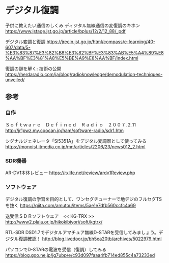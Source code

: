 # デジタル復調

子供に教えたい通信のしくみ
ディジタル無線通信の変復調のキホン
https://www.jstage.jst.go.jp/article/bplus/12/2/12_88/_pdf

デジタル変調と復調
https://jrecin.jst.go.jp/html/compass/e-learning/40-607/data/5-%E3%83%87%E3%82%B8%E3%82%BF%E3%83%AB%E5%A4%89%E8%AA%BF%E3%81%A8%E5%BE%A9%E8%AA%BF/index.html

復調の謎を解く: 技術の公開
https://herdaradio.com/ja/blog/radioknowledge/demodulation-techniques-unveiled/



## 参考
### 自作
Ｓｏｆｔｗａｒｅ　Ｄｅｆｉｎｅｄ　Ｒａｄｉｏ　２００７.２.11
http://jr1pwz.my.coocan.jp/ham/software-radio/sdr1.htm

シグナルジェネレータ「Si5351A」をデジタル変調器として使ってみる
https://monoist.itmedia.co.jp/mn/articles/2206/23/news012_2.html

### SDR機器
AR-DV1本体レビュー
https://rxlife.net/review/ardv1Review.php


### ソフトウェア	
デジタル復調の学習を目的として、ワンセグチューナーで地デジのフルセグTSを抜く
https://qiita.com/amutou/items/5ae1e7dfb560ccfc4a69

送受信ＳＤＲソフトウエア　<< KG-TRX >>
http://www2.plala.or.jp/hikokibiyori/soft/kgtrx/

RTL-SDR DSD1.7でデジタルアマチュア無線D-STARを受信してみましょう。デジタル復調確認！
http://blog.livedoor.jp/bh5ea20tb/archives/5022979.html

パソコンでD-STARの電波を受信（復調）してみる
https://blog.goo.ne.jp/jg7ubp/e/c93d097faaa4fb714ed855c4a73233ed

